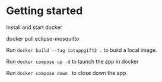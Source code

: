 # Getting started
Install and start docker

docker pull eclipse-mosquitto

Run `docker build --tag iotuppgift2 .` to buiid a local image.

Run `docker compose up -d` to launch the app in docker

Run `docker compose down ` to close down the app

